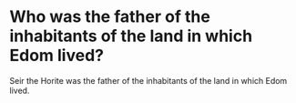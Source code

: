 # Who was the father of the inhabitants of the land in which Edom lived?

Seir the Horite was the father of the inhabitants of the land in which Edom lived.
